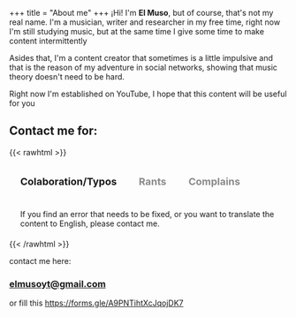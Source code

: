 +++
title = "About me"
+++
¡Hi! I'm **El Muso**, but of course, that's not my real name.
I'm a musician, writer and researcher in my free time, right now I'm still studying music, but at the same time I give some time to make content intermittently

Asides that, I'm a content creator that sometimes is a little impulsive and that is the reason of my adventure in social networks, showing that music theory doesn't need to be hard.

Right now I'm established on YouTube, I hope that this content will be useful for you 


## Contact me for:

{{< rawhtml >}}
<style>
.tabs {
  display: flex;
  flex-wrap: wrap;
  max-width: 700px;
}
.input {
  position: absolute;
  opacity: 0;
}
.label {
  width: 100%;
  padding: 20px;
opacity: 50%;
  cursor: pointer;
  font-weight: bold;
  font-size: 18px;
  transition: background 0.1s, color 0.1s;
}
.label:hover {
  background: #555;
}
.label:active {
  background: #ccc;
}
.input:focus + .label {
  z-index: 1;
}
.input:checked + .label {
  opacity: 100%;
}
@media (min-width: 600px) {
  .label {
    width: auto;
  }
}
.panel {
  display: none;
  padding: 20px;
}
.panel p{
  margin: 0px;
}

@media (min-width: 600px) {
  .panel {
    order: 99;
  }
}
.input:checked + .label + .panel {
  display: block;
}

</style>
<div class="tabs">
  <input class="input" name="tabs" type="radio" id="tab-1" checked="checked"/>
  <label class="label tcol" for="tab-1">Colaboration/Typos</label>
  <div class="panel tcol">
    <p>If you find an error that needs to be fixed, or you want to translate the content to English, please contact me.</p>
    
  </div>
  <input class="input" name="tabs" type="radio" id="tab-2"/>
  <label class="label tcol" for="tab-2">Rants</label>
  <div class="panel tcol">
    <p>If you believe that some material here breaks your copyright rights, contact me (with proof) so that I may remove it or adapt it.</p>
  </div>
  <input class="input" name="tabs" type="radio" id="tab-3"/>
  <label class="label tcol" for="tab-3">Complains</label>
  <div class="panel tcol">
    <p>If someone that you know breaks the copyright of the content (CC 4.4 N.C Atrribution), then you should tell me</p>
  </div>
</div>
{{< /rawhtml >}}

contact me here:
### elmusoyt@gmail.com
or fill this https://forms.gle/A9PNTihtXcJqojDK7